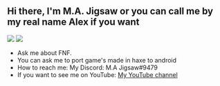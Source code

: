 ## Hi there, I'm M.A. Jigsaw or you can call me by my real name Alex if you want

![](https://github-readme-stats.vercel.app/api/top-langs/?username=MAJigsaw77&hide=Shell,Racket,GLSL&langs_count=8)
![](https://github-readme-stats.vercel.app/api?username=MAJigsaw77&show_icons=true&theme=minimal)

- Ask me about FNF.
- You can ask me to port game's made in haxe to android 
- How to reach me: My Discord: M.A Jigsaw#9479
- If you want to see me on YouTube: [My YouTube channel](https://youtube.com/channel/UC2Sk7vtPzOvbVzdVTWrribQ)
